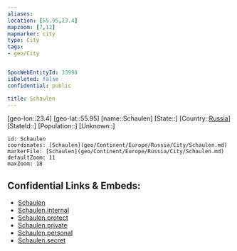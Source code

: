 ```yaml
---
aliases: 
location: [55.95,23.4]
mapzoom: [7,12] 
mapmarker: city 
type: City
tags:
- geo/City


SpocWebEntityId: 33998
isDeleted: false
confidential: public

title: Schaulen
---
```

[geo-lon::23.4]
[geo-lat::55.95]
[name::Schaulen]
[State::]
[Country::[Russia](geo/Continent/Europe/Russia.md)]
[StateId::]
[Population::]
[Unknown::]


```leaflet
id: Schaulen
coordinates: [Schaulen](geo/Continent/Europe/Russia/City/Schaulen.md)
markerFile: [Schaulen](geo/Continent/Europe/Russia/City/Schaulen.md)
defaultZoom: 11 
maxZoom: 18
```


## Confidential Links & Embeds: 
- [Schaulen](../../../../../../_public/geo/Continent/Europe/Russia/City/Schaulen.md) 
- [Schaulen.internal](../../../../../../_internal/geo/Continent/Europe/Russia/City/Schaulen.internal.md) 
- [Schaulen.protect](../../../../../../_protect/geo/Continent/Europe/Russia/City/Schaulen.protect.md) 
- [Schaulen.private](../../../../../../_private/geo/Continent/Europe/Russia/City/Schaulen.private.md) 
- [Schaulen.personal](../../../../../../_personal/geo/Continent/Europe/Russia/City/Schaulen.personal.md) 
- [Schaulen.secret](../../../../../../_secret/geo/Continent/Europe/Russia/City/Schaulen.secret.md) 
